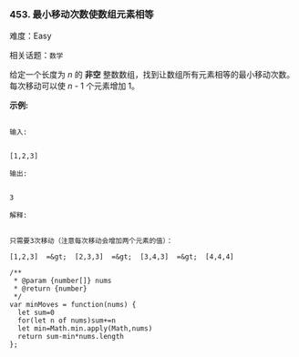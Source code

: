### 453. 最小移动次数使数组元素相等

难度：Easy

相关话题：`数学`

给定一个长度为  *n*  的 **非空** 整数数组，找到让数组所有元素相等的最小移动次数。每次移动可以使  *n*  - 1 个元素增加 1。



 **示例:** 





```

输入:


[1,2,3]

输出:


3

解释:


只需要3次移动（注意每次移动会增加两个元素的值）：

[1,2,3]  =&gt;  [2,3,3]  =&gt;  [3,4,3]  =&gt;  [4,4,4]

```


```
/**
 * @param {number[]} nums
 * @return {number}
 */
var minMoves = function(nums) {
  let sum=0
  for(let n of nums)sum+=n
  let min=Math.min.apply(Math,nums)
  return sum-min*nums.length
};



```
